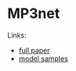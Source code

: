 # MP3net

Links:
* [full paper](https://arxiv.org/abs/2101.04785)
* [model samples](https://korneelvdbroek.github.io/mp3net/)

